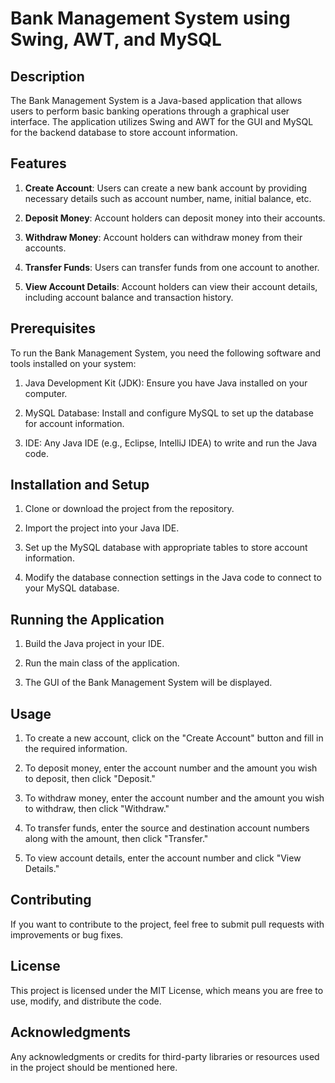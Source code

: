 # Bank Management System using Swing, AWT, and MySQL

## Description

The Bank Management System is a Java-based application that allows users to perform basic banking operations through a graphical user interface. The application utilizes Swing and AWT for the GUI and MySQL for the backend database to store account information.

## Features

1. **Create Account**: Users can create a new bank account by providing necessary details such as account number, name, initial balance, etc.

2. **Deposit Money**: Account holders can deposit money into their accounts.

3. **Withdraw Money**: Account holders can withdraw money from their accounts.

4. **Transfer Funds**: Users can transfer funds from one account to another.

5. **View Account Details**: Account holders can view their account details, including account balance and transaction history.

## Prerequisites

To run the Bank Management System, you need the following software and tools installed on your system:

1. Java Development Kit (JDK): Ensure you have Java installed on your computer.

2. MySQL Database: Install and configure MySQL to set up the database for account information.

3. IDE: Any Java IDE (e.g., Eclipse, IntelliJ IDEA) to write and run the Java code.

## Installation and Setup

1. Clone or download the project from the repository.

2. Import the project into your Java IDE.

3. Set up the MySQL database with appropriate tables to store account information.

4. Modify the database connection settings in the Java code to connect to your MySQL database.

## Running the Application

1. Build the Java project in your IDE.

2. Run the main class of the application.

3. The GUI of the Bank Management System will be displayed.

## Usage

1. To create a new account, click on the "Create Account" button and fill in the required information.

2. To deposit money, enter the account number and the amount you wish to deposit, then click "Deposit."

3. To withdraw money, enter the account number and the amount you wish to withdraw, then click "Withdraw."

4. To transfer funds, enter the source and destination account numbers along with the amount, then click "Transfer."

5. To view account details, enter the account number and click "View Details."

## Contributing

If you want to contribute to the project, feel free to submit pull requests with improvements or bug fixes.

## License

This project is licensed under the MIT License, which means you are free to use, modify, and distribute the code.

## Acknowledgments

Any acknowledgments or credits for third-party libraries or resources used in the project should be mentioned here.

